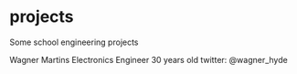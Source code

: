 # projects
Some school engineering projects

Wagner Martins
Electronics Engineer
30 years old
twitter: @wagner_hyde
